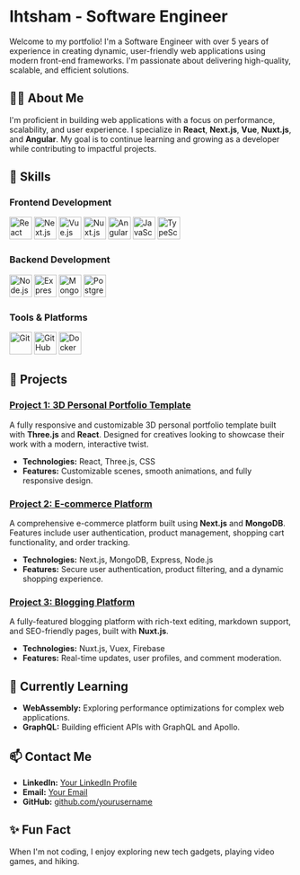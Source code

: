 # Ihtsham - Software Engineer

Welcome to my portfolio! I'm a Software Engineer with over 5 years of experience in creating dynamic, user-friendly web applications using modern front-end frameworks. I'm passionate about delivering high-quality, scalable, and efficient solutions.

## 🧑‍💻 About Me

I'm proficient in building web applications with a focus on performance, scalability, and user experience. I specialize in **React**, **Next.js**, **Vue**, **Nuxt.js**, and **Angular**. My goal is to continue learning and growing as a developer while contributing to impactful projects.

## 🔧 Skills

### Frontend Development
<p align="left">
  <img src="https://cdn.jsdelivr.net/gh/devicons/devicon/icons/react/react-original-wordmark.svg" alt="React" width="40" height="40"/>
  <img src="https://cdn.jsdelivr.net/gh/devicons/devicon/icons/nextjs/nextjs-original-wordmark.svg" alt="Next.js" width="40" height="40"/>
  <img src="https://cdn.jsdelivr.net/gh/devicons/devicon/icons/vuejs/vuejs-original-wordmark.svg" alt="Vue.js" width="40" height="40"/>
  <img src="https://cdn.jsdelivr.net/gh/devicons/devicon/icons/nuxtjs/nuxtjs-original-wordmark.svg" alt="Nuxt.js" width="40" height="40"/>
  <img src="https://cdn.jsdelivr.net/gh/devicons/devicon/icons/angularjs/angularjs-original.svg" alt="Angular" width="40" height="40"/>
  <img src="https://cdn.jsdelivr.net/gh/devicons/devicon/icons/javascript/javascript-original.svg" alt="JavaScript" width="40" height="40"/>
  <img src="https://cdn.jsdelivr.net/gh/devicons/devicon/icons/typescript/typescript-original.svg" alt="TypeScript" width="40" height="40"/>
</p>

### Backend Development
<p align="left">
  <img src="https://cdn.jsdelivr.net/gh/devicons/devicon/icons/nodejs/nodejs-original.svg" alt="Node.js" width="40" height="40"/>
  <img src="https://cdn.jsdelivr.net/gh/devicons/devicon/icons/express/express-original-wordmark.svg" alt="Express" width="40" height="40"/>
  <img src="https://cdn.jsdelivr.net/gh/devicons/devicon/icons/mongodb/mongodb-original-wordmark.svg" alt="MongoDB" width="40" height="40"/>
  <img src="https://cdn.jsdelivr.net/gh/devicons/devicon/icons/postgresql/postgresql-original-wordmark.svg" alt="PostgreSQL" width="40" height="40"/>
</p>

### Tools & Platforms
<p align="left">
  <img src="https://cdn.jsdelivr.net/gh/devicons/devicon/icons/git/git-original-wordmark.svg" alt="Git" width="40" height="40"/>
  <img src="https://cdn.jsdelivr.net/gh/devicons/devicon/icons/github/github-original-wordmark.svg" alt="GitHub" width="40" height="40"/>
  <img src="https://cdn.jsdelivr.net/gh/devicons/devicon/icons/docker/docker-original-wordmark.svg" alt="Docker" width="40" height="40"/>
</p>

## 🚀 Projects

### [Project 1: 3D Personal Portfolio Template](#)
A fully responsive and customizable 3D personal portfolio template built with **Three.js** and **React**. Designed for creatives looking to showcase their work with a modern, interactive twist.

- **Technologies:** React, Three.js, CSS
- **Features:** Customizable scenes, smooth animations, and fully responsive design.

### [Project 2: E-commerce Platform](#)
A comprehensive e-commerce platform built using **Next.js** and **MongoDB**. Features include user authentication, product management, shopping cart functionality, and order tracking.

- **Technologies:** Next.js, MongoDB, Express, Node.js
- **Features:** Secure user authentication, product filtering, and a dynamic shopping experience.

### [Project 3: Blogging Platform](#)
A fully-featured blogging platform with rich-text editing, markdown support, and SEO-friendly pages, built with **Nuxt.js**.

- **Technologies:** Nuxt.js, Vuex, Firebase
- **Features:** Real-time updates, user profiles, and comment moderation.

## 🌱 Currently Learning

- **WebAssembly:** Exploring performance optimizations for complex web applications.
- **GraphQL:** Building efficient APIs with GraphQL and Apollo.

## 📫 Contact Me

- **LinkedIn:** [Your LinkedIn Profile](#)
- **Email:** [Your Email](mailto:youremail@example.com)
- **GitHub:** [github.com/yourusername](https://github.com/yourusername)

## ✨ Fun Fact

When I'm not coding, I enjoy exploring new tech gadgets, playing video games, and hiking.

